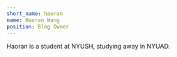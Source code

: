 ```yaml
---
short_name: haoran
name: Haoran Wang
position: Blog Owner
---
```

Haoran is a student at NYUSH, studying away in NYUAD.